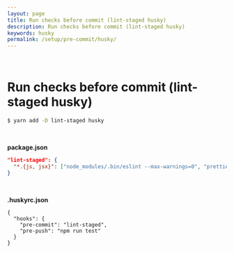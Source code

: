 ```yaml
---
layout: page
title: Run checks before commit (lint-staged husky)
description: Run checks before commit (lint-staged husky)
keywords: husky
permalink: /setup/pre-commit/husky/
---
```


<br/>

# Run checks before commit (lint-staged husky)

```bash
$ yarn add -D lint-staged husky
```

<br/>

**package.json**

<!--

  "scripts": {
    ******
    "precommit": "lint-staged"
  },
  "devDependencies": {
    ********
  },

-->

```json
"lint-staged": {
  "*.{js, jsx}": ["node_modules/.bin/eslint --max-warnings=0", "prettier --write", "git add"]
}
```

<br/>

**.huskyrc.json**

```
{
  "hooks": {
    "pre-commit": "lint-staged",
    "pre-push": "npm run test"
  }
}
```
